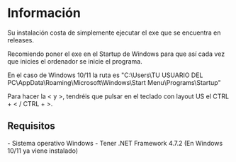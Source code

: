 <h1>Información</h1>

Su instalación costa de simplemente ejecutar el exe que se encuentra en releases.

Recomiendo poner el exe en el Startup de Windows para que así cada vez que inicies el ordenador se inicie el programa. 

En el caso de Windows 10/11 la ruta es "C:\Users\TU USUARIO DEL PC\AppData\Roaming\Microsoft\Windows\Start Menu\Programs\Startup"

Para hacer la < y >, tendréis que pulsar en el teclado con layout US el CTRL + < / CTRL + >.

<h2>Requisitos</h2>
- Sistema operativo Windows
- Tener .NET Framework 4.7.2 (En Windows 10/11 ya viene instalado)
